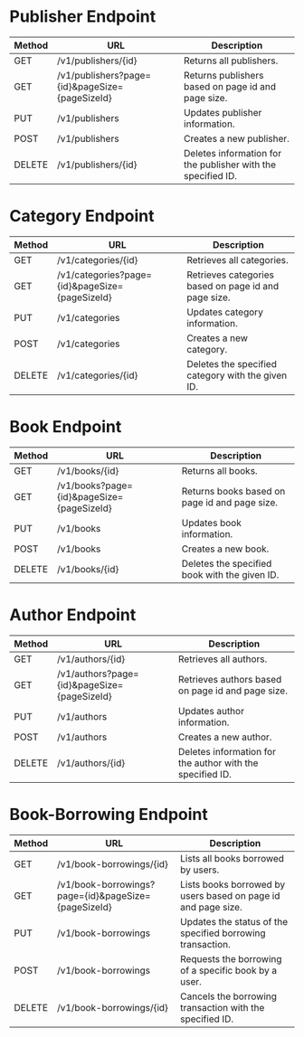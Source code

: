 # Publisher Endpoint

| Method | URL                                         | Description                                             |
|--------|---------------------------------------------|---------------------------------------------------------|
| GET    | /v1/publishers/{id}                         | Returns all publishers.                                 |
| GET    | /v1/publishers?page={id}&pageSize={pageSizeId} | Returns publishers based on page id and page size.   |
| PUT    | /v1/publishers                              | Updates publisher information.                          |
| POST   | /v1/publishers                              | Creates a new publisher.                                |
| DELETE | /v1/publishers/{id}                         | Deletes information for the publisher with the specified ID. |

# Category Endpoint

| Method | URL                                         | Description                                             |
|--------|---------------------------------------------|---------------------------------------------------------|
| GET    | /v1/categories/{id}                         | Retrieves all categories.                               |
| GET    | /v1/categories?page={id}&pageSize={pageSizeId} | Retrieves categories based on page id and page size. |
| PUT    | /v1/categories                              | Updates category information.                           |
| POST   | /v1/categories                              | Creates a new category.                                 |
| DELETE | /v1/categories/{id}                         | Deletes the specified category with the given ID.       |

# Book Endpoint

| Method | URL                                         | Description                                             |
|--------|---------------------------------------------|---------------------------------------------------------|
| GET    | /v1/books/{id}                              | Returns all books.                                      |
| GET    | /v1/books?page={id}&pageSize={pageSizeId}   | Returns books based on page id and page size.           |
| PUT    | /v1/books                                   | Updates book information.                               |
| POST   | /v1/books                                   | Creates a new book.                                     |
| DELETE | /v1/books/{id}                              | Deletes the specified book with the given ID.           |

# Author Endpoint

| Method | URL                                         | Description                                             |
|--------|---------------------------------------------|---------------------------------------------------------|
| GET    | /v1/authors/{id}                            | Retrieves all authors.                                  |
| GET    | /v1/authors?page={id}&pageSize={pageSizeId} | Retrieves authors based on page id and page size.       |
| PUT    | /v1/authors                                 | Updates author information.                             |
| POST   | /v1/authors                                 | Creates a new author.                                   |
| DELETE | /v1/authors/{id}                            | Deletes information for the author with the specified ID. |

# Book-Borrowing Endpoint

| Method | URL                                         | Description                                             |
|--------|---------------------------------------------|---------------------------------------------------------|
| GET    | /v1/book-borrowings/{id}                    | Lists all books borrowed by users.                      |
| GET    | /v1/book-borrowings?page={id}&pageSize={pageSizeId} | Lists books borrowed by users based on page id and page size. |
| PUT    | /v1/book-borrowings                         | Updates the status of the specified borrowing transaction. |
| POST   | /v1/book-borrowings                         | Requests the borrowing of a specific book by a user.    |
| DELETE | /v1/book-borrowings/{id}                    | Cancels the borrowing transaction with the specified ID. |
